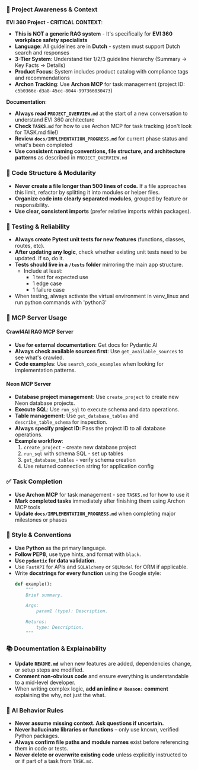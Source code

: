### 🔄 Project Awareness & Context

**EVI 360 Project - CRITICAL CONTEXT**:
- **This is NOT a generic RAG system** - It's specifically for **EVI 360 workplace safety specialists**
- **Language**: All guidelines are in **Dutch** - system must support Dutch search and responses
- **3-Tier System**: Understand tier 1/2/3 guideline hierarchy (Summary → Key Facts → Details)
- **Product Focus**: System includes product catalog with compliance tags and recommendations
- **Archon Tracking**: Use **Archon MCP** for task management (project ID: `c5b0366e-d3a8-45cc-8044-997366030473`)

**Documentation**:
- **Always read `PROJECT_OVERVIEW.md`** at the start of a new conversation to understand EVI 360 architecture
- **Check `TASKS.md`** for how to use Archon MCP for task tracking (don't look for TASK.md file!)
- **Review `docs/IMPLEMENTATION_PROGRESS.md`** for current phase status and what's been completed
- **Use consistent naming conventions, file structure, and architecture patterns** as described in `PROJECT_OVERVIEW.md`

### 🧱 Code Structure & Modularity
- **Never create a file longer than 500 lines of code.** If a file approaches this limit, refactor by splitting it into modules or helper files.
- **Organize code into clearly separated modules**, grouped by feature or responsibility.
- **Use clear, consistent imports** (prefer relative imports within packages).

### 🧪 Testing & Reliability
- **Always create Pytest unit tests for new features** (functions, classes, routes, etc).
- **After updating any logic**, check whether existing unit tests need to be updated. If so, do it.
- **Tests should live in a `/tests` folder** mirroring the main app structure.
  - Include at least:
    - 1 test for expected use
    - 1 edge case
    - 1 failure case
- When testing, always activate the virtual environment in venv_linux and run python commands with 'python3'

### 🔌 MCP Server Usage

#### Crawl4AI RAG MCP Server
- **Use for external documentation**: Get docs for Pydantic AI
- **Always check available sources first**: Use `get_available_sources` to see what's crawled.
- **Code examples**: Use `search_code_examples` when looking for implementation patterns.

#### Neon MCP Server  
- **Database project management**: Use `create_project` to create new Neon database projects.
- **Execute SQL**: Use `run_sql` to execute schema and data operations.
- **Table management**: Use `get_database_tables` and `describe_table_schema` for inspection.
- **Always specify project ID**: Pass the project ID to all database operations.
- **Example workflow**:
  1. `create_project` - create new database project
  2. `run_sql` with schema SQL - set up tables
  3. `get_database_tables` - verify schema creation
  4. Use returned connection string for application config


### ✅ Task Completion
- **Use Archon MCP** for task management - see `TASKS.md` for how to use it
- **Mark completed tasks** immediately after finishing them using Archon MCP tools
- **Update `docs/IMPLEMENTATION_PROGRESS.md`** when completing major milestones or phases

### 📎 Style & Conventions
- **Use Python** as the primary language.
- **Follow PEP8**, use type hints, and format with `black`.
- **Use `pydantic` for data validation**.
- Use `FastAPI` for APIs and `SQLAlchemy` or `SQLModel` for ORM if applicable.
- Write **docstrings for every function** using the Google style:
  ```python
  def example():
      """
      Brief summary.

      Args:
          param1 (type): Description.

      Returns:
          type: Description.
      """
  ```

### 📚 Documentation & Explainability
- **Update `README.md`** when new features are added, dependencies change, or setup steps are modified.
- **Comment non-obvious code** and ensure everything is understandable to a mid-level developer.
- When writing complex logic, **add an inline `# Reason:` comment** explaining the why, not just the what.

### 🧠 AI Behavior Rules
- **Never assume missing context. Ask questions if uncertain.**
- **Never hallucinate libraries or functions** – only use known, verified Python packages.
- **Always confirm file paths and module names** exist before referencing them in code or tests.
- **Never delete or overwrite existing code** unless explicitly instructed to or if part of a task from `TASK.md`.